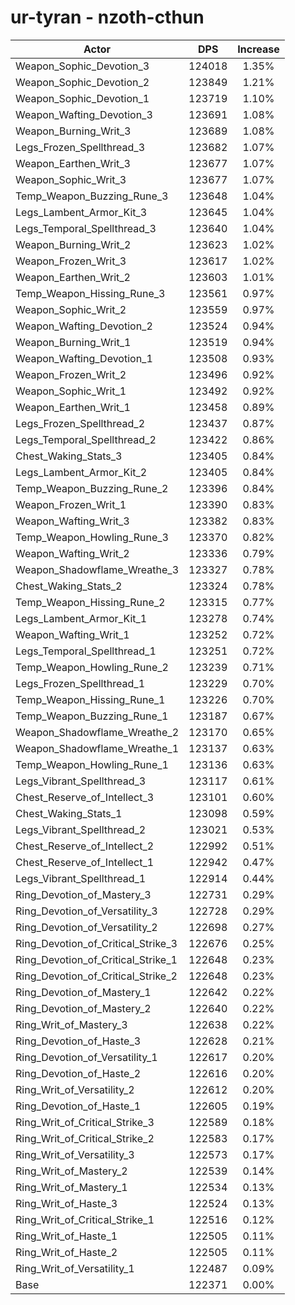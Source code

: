 # ur-tyran - nzoth-cthun
| Actor | DPS | Increase |
|---|:---:|:---:|
|Weapon_Sophic_Devotion_3|124018|1.35%|
|Weapon_Sophic_Devotion_2|123849|1.21%|
|Weapon_Sophic_Devotion_1|123719|1.10%|
|Weapon_Wafting_Devotion_3|123691|1.08%|
|Weapon_Burning_Writ_3|123689|1.08%|
|Legs_Frozen_Spellthread_3|123682|1.07%|
|Weapon_Earthen_Writ_3|123677|1.07%|
|Weapon_Sophic_Writ_3|123677|1.07%|
|Temp_Weapon_Buzzing_Rune_3|123648|1.04%|
|Legs_Lambent_Armor_Kit_3|123645|1.04%|
|Legs_Temporal_Spellthread_3|123640|1.04%|
|Weapon_Burning_Writ_2|123623|1.02%|
|Weapon_Frozen_Writ_3|123617|1.02%|
|Weapon_Earthen_Writ_2|123603|1.01%|
|Temp_Weapon_Hissing_Rune_3|123561|0.97%|
|Weapon_Sophic_Writ_2|123559|0.97%|
|Weapon_Wafting_Devotion_2|123524|0.94%|
|Weapon_Burning_Writ_1|123519|0.94%|
|Weapon_Wafting_Devotion_1|123508|0.93%|
|Weapon_Frozen_Writ_2|123496|0.92%|
|Weapon_Sophic_Writ_1|123492|0.92%|
|Weapon_Earthen_Writ_1|123458|0.89%|
|Legs_Frozen_Spellthread_2|123437|0.87%|
|Legs_Temporal_Spellthread_2|123422|0.86%|
|Chest_Waking_Stats_3|123405|0.84%|
|Legs_Lambent_Armor_Kit_2|123405|0.84%|
|Temp_Weapon_Buzzing_Rune_2|123396|0.84%|
|Weapon_Frozen_Writ_1|123390|0.83%|
|Weapon_Wafting_Writ_3|123382|0.83%|
|Temp_Weapon_Howling_Rune_3|123370|0.82%|
|Weapon_Wafting_Writ_2|123336|0.79%|
|Weapon_Shadowflame_Wreathe_3|123327|0.78%|
|Chest_Waking_Stats_2|123324|0.78%|
|Temp_Weapon_Hissing_Rune_2|123315|0.77%|
|Legs_Lambent_Armor_Kit_1|123278|0.74%|
|Weapon_Wafting_Writ_1|123252|0.72%|
|Legs_Temporal_Spellthread_1|123251|0.72%|
|Temp_Weapon_Howling_Rune_2|123239|0.71%|
|Legs_Frozen_Spellthread_1|123229|0.70%|
|Temp_Weapon_Hissing_Rune_1|123226|0.70%|
|Temp_Weapon_Buzzing_Rune_1|123187|0.67%|
|Weapon_Shadowflame_Wreathe_2|123170|0.65%|
|Weapon_Shadowflame_Wreathe_1|123137|0.63%|
|Temp_Weapon_Howling_Rune_1|123136|0.63%|
|Legs_Vibrant_Spellthread_3|123117|0.61%|
|Chest_Reserve_of_Intellect_3|123101|0.60%|
|Chest_Waking_Stats_1|123098|0.59%|
|Legs_Vibrant_Spellthread_2|123021|0.53%|
|Chest_Reserve_of_Intellect_2|122992|0.51%|
|Chest_Reserve_of_Intellect_1|122942|0.47%|
|Legs_Vibrant_Spellthread_1|122914|0.44%|
|Ring_Devotion_of_Mastery_3|122731|0.29%|
|Ring_Devotion_of_Versatility_3|122728|0.29%|
|Ring_Devotion_of_Versatility_2|122698|0.27%|
|Ring_Devotion_of_Critical_Strike_3|122676|0.25%|
|Ring_Devotion_of_Critical_Strike_1|122648|0.23%|
|Ring_Devotion_of_Critical_Strike_2|122648|0.23%|
|Ring_Devotion_of_Mastery_1|122642|0.22%|
|Ring_Devotion_of_Mastery_2|122640|0.22%|
|Ring_Writ_of_Mastery_3|122638|0.22%|
|Ring_Devotion_of_Haste_3|122628|0.21%|
|Ring_Devotion_of_Versatility_1|122617|0.20%|
|Ring_Devotion_of_Haste_2|122616|0.20%|
|Ring_Writ_of_Versatility_2|122612|0.20%|
|Ring_Devotion_of_Haste_1|122605|0.19%|
|Ring_Writ_of_Critical_Strike_3|122589|0.18%|
|Ring_Writ_of_Critical_Strike_2|122583|0.17%|
|Ring_Writ_of_Versatility_3|122573|0.17%|
|Ring_Writ_of_Mastery_2|122539|0.14%|
|Ring_Writ_of_Mastery_1|122534|0.13%|
|Ring_Writ_of_Haste_3|122524|0.13%|
|Ring_Writ_of_Critical_Strike_1|122516|0.12%|
|Ring_Writ_of_Haste_1|122505|0.11%|
|Ring_Writ_of_Haste_2|122505|0.11%|
|Ring_Writ_of_Versatility_1|122487|0.09%|
|Base|122371|0.00%|
